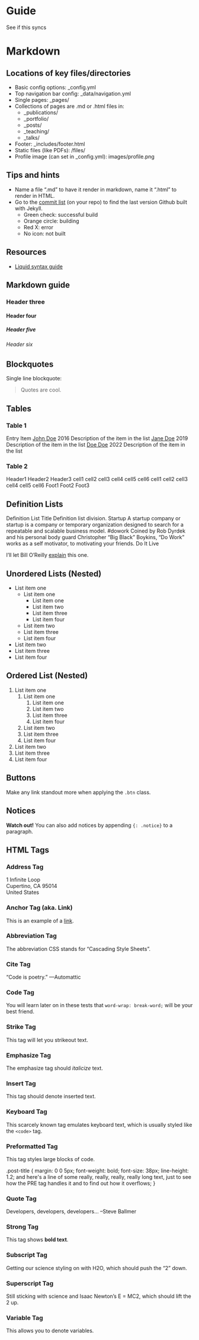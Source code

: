 # Guide
See if this syncs
# Markdown

## Locations of key files/directories
-   Basic config options: _config.yml
-   Top navigation bar config: _data/navigation.yml
-   Single pages: _pages/
-   Collections of pages are .md or .html files in:
    -   _publications/
    -   _portfolio/
    -   _posts/
    -   _teaching/
    -   _talks/
-   Footer: _includes/footer.html
-   Static files (like PDFs): /files/
-   Profile image (can set in _config.yml): images/profile.png

## Tips and hints
-   Name a file “.md” to have it render in markdown, name it “.html” to render in HTML.
-   Go to the [commit list](https://github.com/academicpages/academicpages.github.io/commits/master) (on your repo) to find the last version Github built with Jekyll.
    -   Green check: successful build
    -   Orange circle: building
    -   Red X: error
    -   No icon: not built

## Resources
-   [Liquid syntax guide](https://shopify.github.io/liquid/tags/control-flow/)
## Markdown guide
### Header three
#### Header four
##### Header five
###### Header six

## Blockquotes
Single line blockquote:
> Quotes are cool.

## Tables
### Table 1
Entry
Item
[John Doe](https://karthisrinivasan.github.io/markdown/#)
2016
Description of the item in the list
[Jane Doe](https://karthisrinivasan.github.io/markdown/#)
2019
Description of the item in the list
[Doe Doe](https://karthisrinivasan.github.io/markdown/#)
2022
Description of the item in the list

### Table 2
Header1
Header2
Header3
cell1
cell2
cell3
cell4
cell5
cell6
cell1
cell2
cell3
cell4
cell5
cell6
Foot1
Foot2
Foot3

## Definition Lists
Definition List Title
Definition list division.
Startup
A startup company or startup is a company or temporary organization designed to search for a repeatable and scalable business model.
#dowork
Coined by Rob Dyrdek and his personal body guard Christopher “Big Black” Boykins, “Do Work” works as a self motivator, to motivating your friends.
Do It Live

I’ll let Bill O’Reilly [explain](https://www.youtube.com/watch?v=O_HyZ5aW76c "We'll Do It Live") this one.

## Unordered Lists (Nested)
-   List item one
    -   List item one
        -   List item one
        -   List item two
        -   List item three
        -   List item four
    -   List item two
    -   List item three
    -   List item four
-   List item two
-   List item three
-   List item four

## Ordered List (Nested)
1.  List item one
    1.  List item one
        1.  List item one
        2.  List item two
        3.  List item three
        4.  List item four
    2.  List item two
    3.  List item three
    4.  List item four
2.  List item two
3.  List item three
4.  List item four

## Buttons
Make any link standout more when applying the `.btn` class.

## Notices
**Watch out!** You can also add notices by appending `{: .notice}` to a paragraph.

## HTML Tags

### Address Tag
1 Infinite Loop  
Cupertino, CA 95014  
United States

### Anchor Tag (aka. Link)
This is an example of a [link](http://github.com/ "Github").

### Abbreviation Tag
The abbreviation CSS stands for “Cascading Style Sheets”.

### Cite Tag
“Code is poetry.” —Automattic

### Code Tag
You will learn later on in these tests that `word-wrap: break-word;` will be your best friend.

### Strike Tag
This tag will let you strikeout text.

### Emphasize Tag
The emphasize tag should _italicize_ text.

### Insert Tag
This tag should denote inserted text.

### Keyboard Tag
This scarcely known tag emulates keyboard text, which is usually styled like the `<code>` tag.

### Preformatted Tag
This tag styles large blocks of code.

.post-title {
  margin: 0 0 5px;
  font-weight: bold;
  font-size: 38px;
  line-height: 1.2;
  and here's a line of some really, really, really, really long text, just to see how the PRE tag handles it and to find out how it overflows;
}

### Quote Tag
Developers, developers, developers… –Steve Ballmer

### Strong Tag
This tag shows **bold text**.

### Subscript Tag
Getting our science styling on with H2O, which should push the “2” down.

### Superscript Tag
Still sticking with science and Isaac Newton’s E = MC2, which should lift the 2 up.

### Variable Tag
This allows you to denote variables.